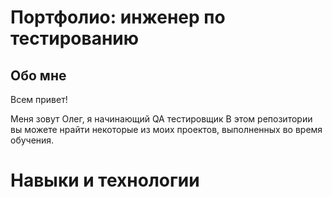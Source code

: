 # Портфолио: инженер по тестированию

## Обо мне

Всем привет!

Меня зовут Олег, я начинающий QA тестировщик
В этом репозитории вы можете нрайти некоторые из моих проектов, выполненных во время обучения.

# Навыки и технологии

